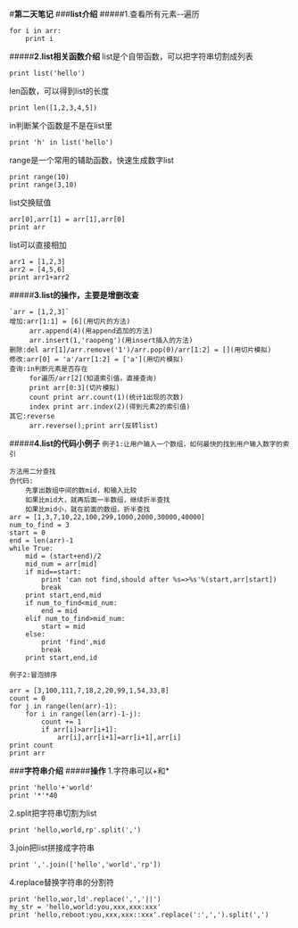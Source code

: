 #**第二天笔记**
###**list介绍**
#####1.查看所有元素--遍历

	for i in arr:
		print i

#####**2.list相关函数介绍**
list是个自带函数，可以把字符串切割成列表

	print list('hello')

len函数，可以得到list的长度

	print len([1,2,3,4,5])

in判断某个函数是不是在list里

	print 'h' in list('hello')

range是一个常用的辅助函数，快速生成数字list

	print range(10)
	print range(3,10)

list交换赋值

	arr[0],arr[1] = arr[1],arr[0]
	print arr

list可以直接相加
	
	arr1 = [1,2,3]
	arr2 = [4,5,6]
	print arr1+arr2

#####**3.list的操作，主要是增删改查**

	`arr = [1,2,3]`   
	增加:arr[1:1] = [6](用切片的方法)  
		 arr.append(4)(用append追加的方法)  
		 arr.insert(1,'raopeng')(用insert插入的方法)  
	删除:del arr[1]/arr.remove('1')/arr.pop(0)/arr[1:2] = [](用切片模拟)  
	修改:arr[0] = 'a'/arr[1:2] = ['a'](用切片模拟)  
	查询:in判断元素是否存在  
		 for遍历/arr[2](知道索引值，直接查询)  
		 print arr[0:3](切片模拟)  
		 count print arr.count(1)(统计1出现的次数)  
		 index print arr.index(2)(得到元素2的索引值)  
	其它:reverse   
		 arr.reverse();print arr(反转list)  

#####**4.list的代码小例子**
`例子1:让用户输入一个数组，如何最快的找到用户输入数字的索引`  

	方法用二分查找  
	伪代码:  
		先拿出数组中间的数mid，和输入比较  
		如果比mid大，就再后面一半数组，继续折半查找  
		如果比mid小，就在前面的数组，折半查找  
	arr = [1,3,7,10,22,100,299,1000,2000,30000,40000]
	num_to_find = 3
	start = 0
	end = len(arr)-1
	while True:
		mid = (start+end)/2
		mid_num = arr[mid]
		if mid==start:
		    print 'can not find,should after %s=>%s'%(start,arr[start])
			break
		print start,end,mid
		if num_to_find<mid_num:
			end = mid
		elif num_to_find>mid_num:
		    start = mid
		else:
			print 'find',mid
			break
		print start,end,id

`例子2:冒泡排序`

	arr = [3,100,111,7,18,2,20,99,1,54,33,8]
	count = 0
	for j in range(len(arr)-1):
		for i in range(len(arr)-1-j):
			count += 1
			if arr[i]>arr[i+1]:
				arr[i],arr[i+1]=arr[i+1],arr[i]
	print count
	print arr

###**字符串介绍**
#####**操作**
1.字符串可以+和*

	print 'hello'+'world'
	print '*'*40

2.split把字符串切割为list

	print 'hello,world,rp'.split(',')

3.join把list拼接成字符串

	print ','.join(['hello','world','rp'])

4.replace替换字符串的分割符

	print 'hello,wor,ld'.replace(',','||')
	my_str = 'hello,world:you,xxx,xxx:xxx'
	print 'hello,reboot:you,xxx,xxx::xxx'.replace(':',',').split(',')

